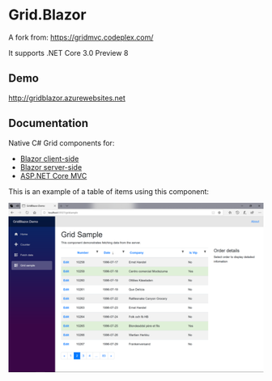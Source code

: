 # Grid.Blazor

A fork from: https://gridmvc.codeplex.com/

It supports .NET Core 3.0 Preview 8

## Demo 
http://gridblazor.azurewebsites.net

## Documentation
Native C# Grid components for:
* [Blazor client-side](./docs/blazor_client/Documentation.md)
* [Blazor server-side](./docs/blazor_server/Documentation.md)
* [ASP.NET Core MVC](./docs/dotnetcore/Documentation.md)

This is an example of a table of items using this component:

![Image of GridBlazor](./docs/images/GridBlazor.png)

